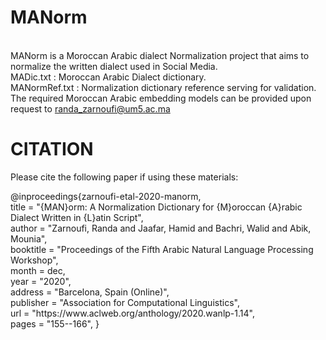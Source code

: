 # MANorm
<br> MANorm is a Moroccan Arabic  dialect Normalization project that aims to normalize the written dialect used in Social Media.
<br> MADic.txt : Moroccan Arabic Dialect dictionary. 
<br> MANormRef.txt : Normalization dictionary reference serving for validation.
<br> The required Moroccan Arabic embedding models can be provided upon request to randa_zarnoufi@um5.ac.ma
# CITATION
Please cite the following paper if using these materials:
<div class="bg-gray">
   @inproceedings{zarnoufi-etal-2020-manorm,
    <br>title = "{MAN}orm: A Normalization Dictionary for {M}oroccan {A}rabic Dialect Written in {L}atin Script",
    <br>author = "Zarnoufi, Randa  and
      Jaafar, Hamid  and
      Bachri, Walid  and
      Abik, Mounia",
    <br>booktitle = "Proceedings of the Fifth Arabic Natural Language Processing Workshop",
    <br>month = dec,
    <br>year = "2020",
    <br> address = "Barcelona, Spain (Online)",
    <br>publisher = "Association for Computational Linguistics",
    <br>url = "https://www.aclweb.org/anthology/2020.wanlp-1.14",
    <br>pages = "155--166",
}
</div>
